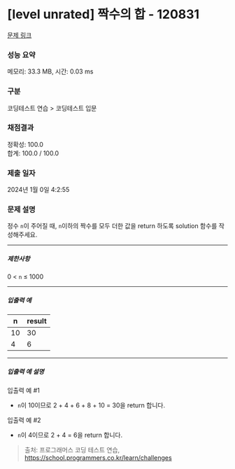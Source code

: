 # [level unrated] 짝수의 합 - 120831 

[문제 링크](https://school.programmers.co.kr/learn/courses/30/lessons/120831) 

### 성능 요약

메모리: 33.3 MB, 시간: 0.03 ms

### 구분

코딩테스트 연습 > 코딩테스트 입문

### 채점결과

정확성: 100.0<br/>합계: 100.0 / 100.0

### 제출 일자

2024년 1월 0일 4:2:55

### 문제 설명

<p>정수 <code>n</code>이 주어질 때, <code>n</code>이하의 짝수를 모두 더한 값을 return 하도록 solution 함수를 작성해주세요.</p>

<hr>

<h5>제한사항</h5>

<p>0 &lt; <code>n</code> ≤ 1000</p>

<hr>

<h5>입출력 예</h5>
<table class="table">
        <thead><tr>
<th>n</th>
<th>result</th>
</tr>
</thead>
        <tbody><tr>
<td>10</td>
<td>30</td>
</tr>
<tr>
<td>4</td>
<td>6</td>
</tr>
</tbody>
      </table>
<hr>

<h5>입출력 예 설명</h5>

<p>입출력 예 #1</p>

<ul>
<li><code>n</code>이 10이므로 2 + 4 + 6 + 8 + 10 = 30을 return 합니다.</li>
</ul>

<p>입출력 예 #2</p>

<ul>
<li><code>n</code>이 4이므로 2 + 4 = 6을 return 합니다.</li>
</ul>


> 출처: 프로그래머스 코딩 테스트 연습, https://school.programmers.co.kr/learn/challenges